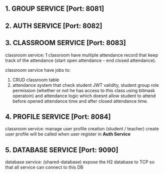 ## 1. GROUP SERVICE [Port: 8081]

## 2. AUTH SERVICE [Port: 8082]

## 3. CLASSROOM SERVICE [Port: 8083]
  classroom service:
  1 classroom have multiple attendance record that keep track of the attendance (start open attendance - end closed attendance). 
  
  classroom service have jobs to:
  1. CRUD classroom table
  2. attendance system that check student JWT validity, student group role permission (whether or not he has access to this class using bitmask operatoin) 
  and attendance logic which doesnt allow student to attend before opened attendance time and after closed attendance time.

## 4. PROFILE SERVICE [Port: 8084]
  classroom service:
  manage user profile creation (student / teacher)
  create user profile will be called when user register in **Auth Service**

## 5. DATABASE SERVICE [Port: 9090]
  database service: (shared-database)
  expose the H2 database to TCP so that all service can connect to this DB
